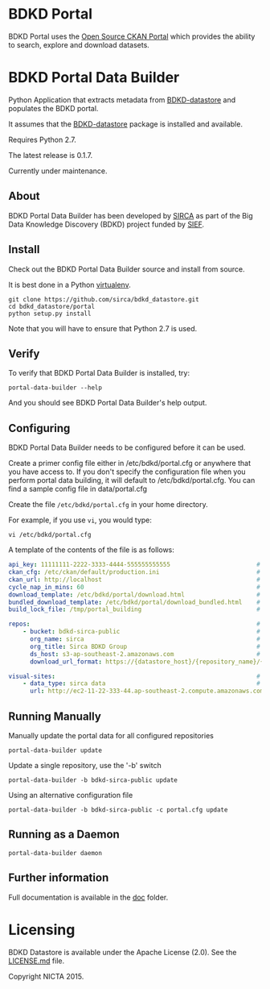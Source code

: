 # BDKD Portal

BDKD Portal uses the [Open Source CKAN Portal](http://ckan.org/) which provides the ability to search, explore and download datasets.


# BDKD Portal Data Builder

Python Application that extracts metadata from [BDKD-datastore](../datastore/README.md) and populates the BDKD portal.

It assumes that the [BDKD-datastore](../../datastore/README.md) package is installed and available.

Requires Python 2.7.

The latest release is 0.1.7.

Currently under maintenance.


## About

BDKD Portal Data Builder has been developed by [SIRCA](http://www.sirca.org.au/) as part of the Big Data Knowledge Discovery (BDKD) project funded by [SIEF](http://www.sief.org.au).

## Install

Check out the BDKD Portal Data Builder source and install from source.

It is best done in a Python [virtualenv](https://virtualenv.pypa.io/en/latest/).


    git clone https://github.com/sirca/bdkd_datastore.git
    cd bdkd_datastore/portal
    python setup.py install

Note that you will have to ensure that Python 2.7 is used.

## Verify

To verify that BDKD Portal Data Builder is installed, try:

    portal-data-builder --help
    
And you should see BDKD Portal Data Builder's help output.

## Configuring
BDKD Portal Data Builder needs to be configured before it can be used.

Create a primer config file either in /etc/bdkd/portal.cfg or anywhere that you have access to. 
If you don't specify the configuration file when you perform portal data building, it will default to /etc/bdkd/portal.cfg. 
You can find a sample config file in data/portal.cfg

Create the file `/etc/bdkd/portal.cfg` in your home directory.

For example, if you use `vi`, you would type:

    vi /etc/bdkd/portal.cfg

A template of the contents of the file is as follows:

```yaml
api_key: 11111111-2222-3333-4444-555555555555                        # CKAN API key to use when building
ckan_cfg: /etc/ckan/default/production.ini                           # CKAN ini file
ckan_url: http://localhost                                           # CKAN API URL (usually localhost)
cycle_nap_in_mins: 60                                                # How long to nap before scanning again (in daemon mode)
download_template: /etc/bdkd/portal/download.html                    # Template for the download page
bundled_download_template: /etc/bdkd/portal/download_bundled.html    # Template for the download bundle page
build_lock_file: /tmp/portal_building                                # Lock file to use when managing exclusive usage

repos:                                                               # List of repositories to build portal data from
    - bucket: bdkd-sirca-public                                      # Object storage (or S3 bucket name if you are in AWS)
      org_name: sirca                                                # Unique organization name that data from this object storage will be owned by
      org_title: Sirca BDKD Group                                    # Title of the organization if you use the primer to create/setup
      ds_host: s3-ap-southeast-2.amazonaws.com                       # Region where you will find the object storage (or S3 bucket) 
      download_url_format: https://{datastore_host}/{repository_name}/{resource_id} # Format of the download link

visual-sites:                                                        # List of websites that can help visualize the data
    - data_type: sirca data                                          # Type of dataset that the website knows how to visualize
      url: http://ec2-11-22-333-44.ap-southeast-2.compute.amazonaws.com/repositories/{repository_name}/datasets/{resource_name}   # URL format when creating HTTP link
```

## Running Manually

Manually update the portal data for all configured repositories
```
portal-data-builder update
```

Update a single repository, use the '-b' switch
```
portal-data-builder -b bdkd-sirca-public update
```

Using an alternative configuration file
```
portal-data-builder -b bdkd-sirca-public -c portal.cfg update
```

## Running as a Daemon
```
portal-data-builder daemon
```


## Further information

Full documentation is available in the [doc](doc/README.md) folder.

# Licensing
BDKD Datastore is available under the Apache License (2.0). See the [LICENSE.md](../LICENSE.md) file.

Copyright NICTA 2015.
